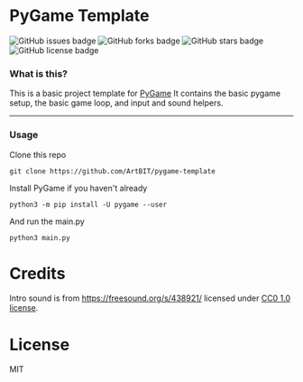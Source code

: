 # PyGame Template
![GitHub issues badge](https://img.shields.io/github/issues/ArtBIT/pygame-template)
![GitHub forks badge](https://img.shields.io/github/forks/ArtBIT/pygame-template)
![GitHub stars badge](https://img.shields.io/github/stars/ArtBIT/pygame-template)
![GitHub license badge](https://img.shields.io/github/license/ArtBIT/pygame-template)


### What is this?
This is a basic project template for [PyGame](https://www.pygame.org/)
It contains the basic pygame setup, the basic game loop, and input and sound helpers.

---

### Usage
Clone this repo

    git clone https://github.com/ArtBIT/pygame-template

Install PyGame if you haven't already

    python3 -m pip install -U pygame --user

And run the main.py

    python3 main.py

# Credits

Intro sound is from https://freesound.org/s/438921/ licensed under [CC0 1.0 license](https://creativecommons.org/publicdomain/zero/1.0/).

# License
MIT

